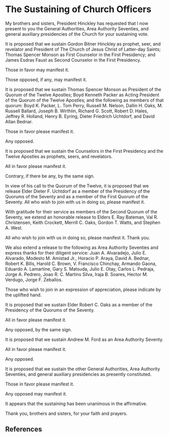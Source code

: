 # The Sustaining of Church Officers

My brothers and sisters, President Hinckley has requested that I now present
to you the General Authorities, Area Authority Seventies, and general
auxiliary presidencies of the Church for your sustaining vote.

It is proposed that we sustain Gordon Bitner Hinckley as prophet, seer, and
revelator and President of The Church of Jesus Christ of Latter-day Saints;
Thomas Spencer Monson as First Counselor in the First Presidency; and James
Esdras Faust as Second Counselor in the First Presidency.

Those in favor may manifest it.

Those opposed, if any, may manifest it.

It is proposed that we sustain Thomas Spencer Monson as President of the
Quorum of the Twelve Apostles; Boyd Kenneth Packer as Acting President of the
Quorum of the Twelve Apostles; and the following as members of that quorum:
Boyd K. Packer, L. Tom Perry, Russell M. Nelson, Dallin H. Oaks, M. Russell
Ballard, Joseph B. Wirthlin, Richard G. Scott, Robert D. Hales, Jeffrey R.
Holland, Henry B. Eyring, Dieter Friedrich Uchtdorf, and David Allan Bednar.

Those in favor please manifest it.

Any opposed.

It is proposed that we sustain the Counselors in the First Presidency and the
Twelve Apostles as prophets, seers, and revelators.

All in favor please manifest it.

Contrary, if there be any, by the same sign.

In view of his call to the Quorum of the Twelve, it is proposed that we
release Elder Dieter F. Uchtdorf as a member of the Presidency of the Quorums
of the Seventy and as a member of the First Quorum of the Seventy. All who
wish to join with us in doing so, please manifest it.

With gratitude for their service as members of the Second Quorum of the
Seventy, we extend an honorable release to Elders E. Ray Bateman, Val R.
Christensen, Keith Crockett, Merrill C. Oaks, Gordon T. Watts, and Stephen A.
West.

All who wish to join with us in doing so, please manifest it. Thank you.

We also extend a release to the following as Area Authority Seventies and
express thanks for their diligent service: Juan A. Alvaradejo, Julio E.
Alvarado, Modesto M. Amistad Jr., Horacio P. Araya, David A. Bednar, Robert K.
Bills, Harold C. Brown, V. Francisco Chinchay, Armando Gaona, Eduardo A.
Lamartine, Gary S. Matsuda, Julio E. Otay, Carlos L. Pedraja, Jorge A.
Pedrero, Joao R. C. Martins Silva, Iraja B. Soares, Hector M. Verdugo, Jorge
F. Zeballos.

Those who wish to join in an expression of appreciation, please indicate by
the uplifted hand.

It is proposed that we sustain Elder Robert C. Oaks as a member of the
Presidency of the Quorums of the Seventy.

All in favor please manifest it.

Any opposed, by the same sign.

It is proposed that we sustain Andrew M. Ford as an Area Authority Seventy.

All in favor please manifest it.

Any opposed.

It is proposed that we sustain the other General Authorities, Area Authority
Seventies, and general auxiliary presidencies as presently constituted.

Those in favor please manifest it.

Any opposed may manifest it.

It appears that the sustaining has been unanimous in the affirmative.

Thank you, brothers and sisters, for your faith and prayers.

## References

